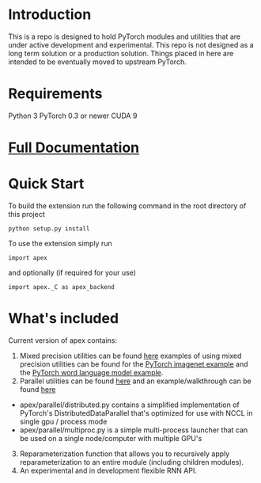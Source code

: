 # Introduction

This is a repo is designed to hold PyTorch modules and utilities that are under active development and experimental. This repo is not designed as a long term solution or a production solution. Things placed in here are intended to be eventually moved to upstream PyTorch.

# Requirements

Python 3
PyTorch 0.3 or newer
CUDA 9

# [Full Documentation](https://nvidia.github.io/apex)

# Quick Start

To build the extension run the following command in the root directory of this project
```
python setup.py install
```

To use the extension simply run
```
import apex
```
and optionally (if required for your use)
```
import apex._C as apex_backend
```

# What's included

Current version of apex contains:
1. Mixed precision utilities can be found [here](https://nvidia.github.io/apex/fp16_utils) examples of using mixed precision utilities can be found for the [PyTorch imagenet example](https://github.com/csarofeen/examples/tree/apex/imagenet) and the [PyTorch word language model example](https://github.com/csarofeen/examples/tree/apex/word_language_model).
2. Parallel utilities can be found [here](https://nvidia.github.io/apex/parallel) and an example/walkthrough can be found [here](https://github.com/csarofeen/examples/tree/apex/distributed)
  - apex/parallel/distributed.py contains a simplified implementation of PyTorch's DistributedDataParallel that's optimized for use with NCCL in single gpu / process mode
  - apex/parallel/multiproc.py is a simple multi-process launcher that can be used on a single node/computer with multiple GPU's
3. Reparameterization function that allows you to recursively apply reparameterization to an entire module (including children modules).
4. An experimental and in development flexible RNN API.



